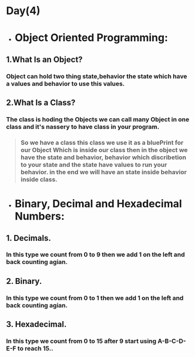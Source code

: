 # Day(4)

* # Object Oriented Programming:

## 1.What Is an Object?
### Object can hold two thing state,behavior the state which have a values and behavior to use this values. 

## 2.What Is a Class?
### The class is hoding the Objects we can call many Object in one class  and it's nassery to have class in your program.

> ### So we have a class this class we use it as a bluePrint for our Object Which is inside our class then in the object we have the state and behavior, behavior which discribetion to your state and the state have values to run your behavior. in the end we will have an state inside behavior inside class.
#
* # Binary, Decimal and Hexadecimal Numbers:

## 1. Decimals.

### In this type we count from 0 to 9 then we add 1 on the left and back counting agian.

## 2. Binary.

### In this type we count from 0 to 1 then we add 1 on the left and back counting agian.

## 3. Hexadecimal.

### In this type we count from 0 to 15 after 9 start using A-B-C-D-E-F to reach 15..
